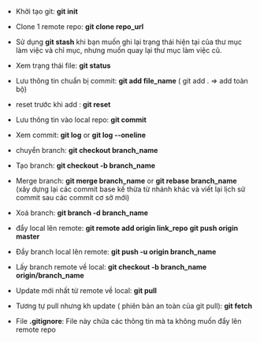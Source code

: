 - Khởi tạo git: 
**git init**

- Clone 1 remote repo:
**git clone repo_url**

- Sử dụng **git stash** khi bạn muốn ghi lại trạng thái hiện tại của thư mục làm việc và chỉ mục, nhưng muốn quay lại thư mục làm việc cũ.

- Xem trạng thái file: 
**git status**

- Lưu thông tin chuẩn bị commit: 
**git add file_name** ( git add . => add toàn bộ)

- reset trước khi add : 
**git reset**

- Lưu thông tin vào local repo:
**git commit**

- Xem commit: 
**git log** or
**git log --oneline**

- chuyển branch:
**git checkout branch_name**

- Tạo branch:
**git checkout -b branch_name**

- Merge branch:
**git merge branch_name** or **git  rebase branch_name** (xây dựng lại các commit base kế thừa từ nhánh khác và viết lại lịch sử commit sau các commit cơ sở mới)

- Xoá branch:
**git branch -d branch_name**

- đẩy local lên remote:
**git remote add origin link_repo**
**git push origin master**

- Đẩy branch local lên remote:
**git push -u origin  branch_name**

- Lấy branch remote về local:
**git checkout -b  branch_name  origin/branch_name**

- Update mới nhất từ remote về local:
**git pull**

- Tương tự pull nhưng kh update ( phiên bản an toàn của git pull): 
**git fetch**

- File **.gitignore**: File này chứa các thông tin mà ta không muốn đẩy lên remote repo 
